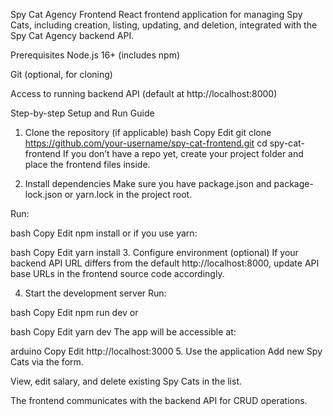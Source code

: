 Spy Cat Agency Frontend
React frontend application for managing Spy Cats, including creation, listing, updating, and deletion, integrated with the Spy Cat Agency backend API.

Prerequisites
Node.js 16+ (includes npm)

Git (optional, for cloning)

Access to running backend API (default at http://localhost:8000)

Step-by-step Setup and Run Guide
1. Clone the repository (if applicable)
bash
Copy
Edit
git clone https://github.com/your-username/spy-cat-frontend.git
cd spy-cat-frontend
If you don’t have a repo yet, create your project folder and place the frontend files inside.

2. Install dependencies
Make sure you have package.json and package-lock.json or yarn.lock in the project root.

Run:

bash
Copy
Edit
npm install
or if you use yarn:

bash
Copy
Edit
yarn install
3. Configure environment (optional)
If your backend API URL differs from the default http://localhost:8000, update API base URLs in the frontend source code accordingly.

4. Start the development server
Run:

bash
Copy
Edit
npm run dev
or

bash
Copy
Edit
yarn dev
The app will be accessible at:

arduino
Copy
Edit
http://localhost:3000
5. Use the application
Add new Spy Cats via the form.

View, edit salary, and delete existing Spy Cats in the list.

The frontend communicates with the backend API for CRUD operations.
